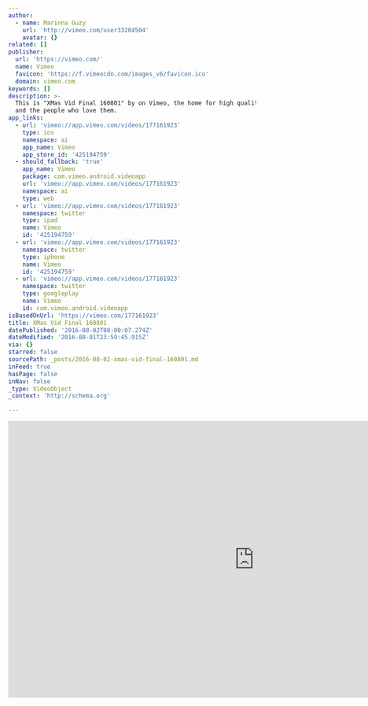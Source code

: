 ```yaml
---
author:
  - name: Marinna Guzy
    url: 'http://vimeo.com/user33204504'
    avatar: {}
related: []
publisher:
  url: 'https://vimeo.com/'
  name: Vimeo
  favicon: 'https://f.vimeocdn.com/images_v6/favicon.ico'
  domain: vimeo.com
keywords: []
description: >-
  This is "XMas Vid Final 160801" by on Vimeo, the home for high quality videos
  and the people who love them.
app_links:
  - url: 'vimeo://app.vimeo.com/videos/177161923'
    type: ios
    namespace: ai
    app_name: Vimeo
    app_store_id: '425194759'
  - should_fallback: 'true'
    app_name: Vimeo
    package: com.vimeo.android.videoapp
    url: 'vimeo://app.vimeo.com/videos/177161923'
    namespace: ai
    type: web
  - url: 'vimeo://app.vimeo.com/videos/177161923'
    namespace: twitter
    type: ipad
    name: Vimeo
    id: '425194759'
  - url: 'vimeo://app.vimeo.com/videos/177161923'
    namespace: twitter
    type: iphone
    name: Vimeo
    id: '425194759'
  - url: 'vimeo://app.vimeo.com/videos/177161923'
    namespace: twitter
    type: googleplay
    name: Vimeo
    id: com.vimeo.android.videoapp
isBasedOnUrl: 'https://vimeo.com/177161923'
title: XMas Vid Final 160801
datePublished: '2016-08-02T00:00:07.274Z'
dateModified: '2016-08-01T23:59:45.915Z'
via: {}
starred: false
sourcePath: _posts/2016-08-02-xmas-vid-final-160801.md
inFeed: true
hasPage: false
inNav: false
_type: VideoObject
_context: 'http://schema.org'

---
```

<iframe src="https://cdn.embedly.com/widgets/media.html?src=https%3A%2F%2Fplayer.vimeo.com%2Fvideo%2F177161923&amp;url=https%3A%2F%2Fvimeo.com%2F177161923&amp;image=http%3A%2F%2Fi.vimeocdn.com%2Fvideo%2F584516712_1280.jpg&amp;key=b7d04c9b404c499eba89ee7072e1c4f7&amp;type=text%2Fhtml&amp;schema=vimeo" width="1000" height="563" scrolling="no" frameborder="0" allowfullscreen="" style=""></iframe>